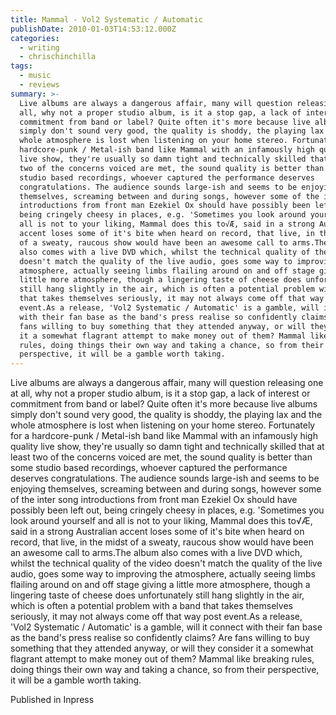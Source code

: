 ```yaml
---
title: Mammal - Vol2 Systematic / Automatic
publishDate: 2010-01-03T14:53:12.000Z
categories:
  - writing
  - chrischinchilla
tags:
  - music
  - reviews
summary: >-
  Live albums are always a dangerous affair, many will question releasing one at
  all, why not a proper studio album, is it a stop gap, a lack of interest or
  commitment from band or label? Quite often it's more because live albums
  simply don't sound very good, the quality is shoddy, the playing lax and the
  whole atmosphere is lost when listening on your home stereo. Fortunately for a
  hardcore-punk / Metal-ish band like Mammal with an infamously high quality
  live show, they're usually so damn tight and technically skilled that at least
  two of the concerns voiced are met, the sound quality is better than some
  studio based recordings, whoever captured the performance deserves
  congratulations. The audience sounds large-ish and seems to be enjoying
  themselves, screaming between and during songs, however some of the inter song
  introductions from front man Ezekiel Ox should have possibly been left out,
  being cringely cheesy in places, e.g. 'Sometimes you look around yourself and
  all is not to your liking, Mammal does this to√Æ, said in a strong Australian
  accent loses some of it's bite when heard on record, that live, in the midst
  of a sweaty, raucous show would have been an awesome call to arms.The album
  also comes with a live DVD which, whilst the technical quality of the video
  doesn't match the quality of the live audio, goes some way to improving the
  atmosphere, actually seeing limbs flailing around on and off stage giving a
  little more atmosphere, though a lingering taste of cheese does unfortunately
  still hang slightly in the air, which is often a potential problem with a band
  that takes themselves seriously, it may not always come off that way post
  event.As a release, 'Vol2 Systematic / Automatic' is a gamble, will it connect
  with their fan base as the band's press realise so confidently claims? Are
  fans willing to buy something that they attended anyway, or will they consider
  it a somewhat flagrant attempt to make money out of them? Mammal like breaking
  rules, doing things their own way and taking a chance, so from their
  perspective, it will be a gamble worth taking.
---
```


Live albums are always a dangerous affair, many will question releasing one at all, why not a proper studio album, is it a stop gap, a lack of interest or commitment from band or label? Quite often it's more because live albums simply don't sound very good, the quality is shoddy, the playing lax and the whole atmosphere is lost when listening on your home stereo. Fortunately for a hardcore-punk / Metal-ish band like Mammal with an infamously high quality live show, they're usually so damn tight and technically skilled that at least two of the concerns voiced are met, the sound quality is better than some studio based recordings, whoever captured the performance deserves congratulations. The audience sounds large-ish and seems to be enjoying themselves, screaming between and during songs, however some of the inter song introductions from front man Ezekiel Ox should have possibly been left out, being cringely cheesy in places, e.g. 'Sometimes you look around yourself and all is not to your liking, Mammal does this to√Æ, said in a strong Australian accent loses some of it's bite when heard on record, that live, in the midst of a sweaty, raucous show would have been an awesome call to arms.The album also comes with a live DVD which, whilst the technical quality of the video doesn't match the quality of the live audio, goes some way to improving the atmosphere, actually seeing limbs flailing around on and off stage giving a little more atmosphere, though a lingering taste of cheese does unfortunately still hang slightly in the air, which is often a potential problem with a band that takes themselves seriously, it may not always come off that way post event.As a release, 'Vol2 Systematic / Automatic' is a gamble, will it connect with their fan base as the band's press realise so confidently claims? Are fans willing to buy something that they attended anyway, or will they consider it a somewhat flagrant attempt to make money out of them? Mammal like breaking rules, doing things their own way and taking a chance, so from their perspective, it will be a gamble worth taking.

Published in Inpress
